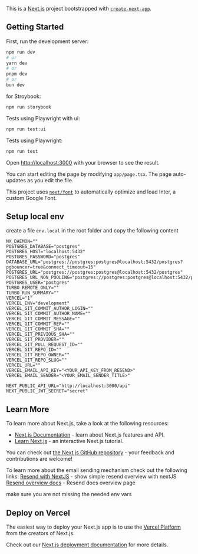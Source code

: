This is a [Next.js](https://nextjs.org/) project bootstrapped with [`create-next-app`](https://github.com/vercel/next.js/tree/canary/packages/create-next-app).

## Getting Started

First, run the development server:

```bash
npm run dev
# or
yarn dev
# or
pnpm dev
# or
bun dev
```

for Stroybook:

```bash
npm run storybook
```

Tests using Playwright with ui:

```bash
npm run test:ui
```

Tests using Playwright:

```bash
npm run test
```

Open [http://localhost:3000](http://localhost:3000) with your browser to see the result.

You can start editing the page by modifying `app/page.tsx`. The page auto-updates as you edit the file.

This project uses [`next/font`](https://nextjs.org/docs/basic-features/font-optimization) to automatically optimize and load Inter, a custom Google Font.

## Setup local env

create a file `env.local` in the root folder and copy the following content

```
NX_DAEMON=""
POSTGRES_DATABASE="postgres"
POSTGRES_HOST="localhost:5432"
POSTGRES_PASSWORD="postgres"
DATABASE_URL="postgres://postgres:postgres@localhost:5432/postgres?pgbouncer=true&connect_timeout=15"
POSTGRES_URL="postgres://postgres:postgres@localhost:5432/postgres"
POSTGRES_URL_NON_POOLING="postgres://postgres:postgres@localhost:5432/postgres"
POSTGRES_USER="postgres"
TURBO_REMOTE_ONLY=""
TURBO_RUN_SUMMARY=""
VERCEL="1"
VERCEL_ENV="development"
VERCEL_GIT_COMMIT_AUTHOR_LOGIN=""
VERCEL_GIT_COMMIT_AUTHOR_NAME=""
VERCEL_GIT_COMMIT_MESSAGE=""
VERCEL_GIT_COMMIT_REF=""
VERCEL_GIT_COMMIT_SHA=""
VERCEL_GIT_PREVIOUS_SHA=""
VERCEL_GIT_PROVIDER=""
VERCEL_GIT_PULL_REQUEST_ID=""
VERCEL_GIT_REPO_ID=""
VERCEL_GIT_REPO_OWNER=""
VERCEL_GIT_REPO_SLUG=""
VERCEL_URL=""
VERCEL_EMAIL_API_KEY="<YOUR_API_KEY_FROM_RESEND>"
VERCEL_EMAIL_SENDER="<YOUR_EMAIL_SENDER_TITLE>"

NEXT_PUBLIC_API_URL="http://localhost:3000/api"
NEXT_PUBLIC_JWT_SECRET="secret"
```

## Learn More

To learn more about Next.js, take a look at the following resources:

- [Next.js Documentation](https://nextjs.org/docs) - learn about Next.js features and API.
- [Learn Next.js](https://nextjs.org/learn) - an interactive Next.js tutorial.

You can check out [the Next.js GitHub repository](https://github.com/vercel/next.js/) - your feedback and contributions are welcome!

To learn more about the email sending mechanism check out the following links:
[Resend with NextJS](https://resend.com/docs/send-with-nextjs) - show simple resend overview with nextJS
[Resend overview docs](https://resend.com/overview) - Resend docs overview page

make sure you are not missing the needed env vars

## Deploy on Vercel

The easiest way to deploy your Next.js app is to use the [Vercel Platform](https://vercel.com/new?utm_medium=default-template&filter=next.js&utm_source=create-next-app&utm_campaign=create-next-app-readme) from the creators of Next.js.

Check out our [Next.js deployment documentation](https://nextjs.org/docs/deployment) for more details.
